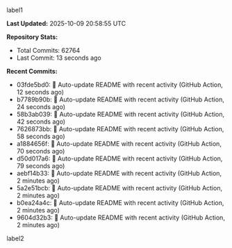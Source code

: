 
label1 
<!-- ACTIVITY_START -->
**Last Updated:** 2025-10-09 20:58:55 UTC

**Repository Stats:**
- Total Commits: 62764
- Last Commit: 13 seconds ago

**Recent Commits:**
- 03fde5bd0: 🤖 Auto-update README with recent activity (GitHub Action, 12 seconds ago)
- b7789b90b: 🤖 Auto-update README with recent activity (GitHub Action, 24 seconds ago)
- 58b3ab039: 🤖 Auto-update README with recent activity (GitHub Action, 42 seconds ago)
- 7626873bb: 🤖 Auto-update README with recent activity (GitHub Action, 58 seconds ago)
- a1884656f: 🤖 Auto-update README with recent activity (GitHub Action, 70 seconds ago)
- d50d017a6: 🤖 Auto-update README with recent activity (GitHub Action, 79 seconds ago)
- aebf14b33: 🤖 Auto-update README with recent activity (GitHub Action, 2 minutes ago)
- 5a2e51bcb: 🤖 Auto-update README with recent activity (GitHub Action, 2 minutes ago)
- b0ea24a4c: 🤖 Auto-update README with recent activity (GitHub Action, 2 minutes ago)
- 9604d32b3: 🤖 Auto-update README with recent activity (GitHub Action, 2 minutes ago)
<!-- ACTIVITY_END -->

label2
